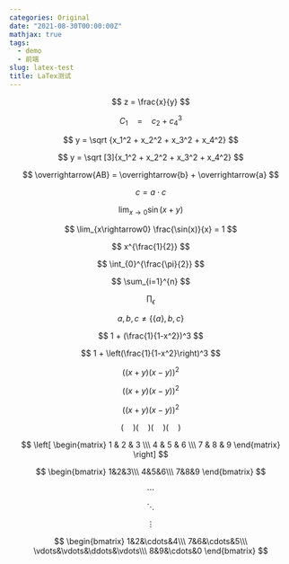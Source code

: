 ```yaml
---
categories: Original
date: "2021-08-30T00:00:00Z"
mathjax: true
tags:
  - demo
  - 前端
slug: latex-test
title: LaTex测试
---
```


$$
z = \frac{x}{y}
$$

$$
C_1 \quad= \quad c_2 + c_4^3
$$

$$
y = \sqrt {x_1^2 + x_2^2 + x_3^2 + x_4^2}
$$

$$
y = \sqrt [3]{x_1^2 + x_2^2 + x_3^2 + x_4^2}
$$

$$
\overrightarrow{AB} = \overrightarrow{b} + \overrightarrow{a}
$$

$$
c = a \cdot c
$$

$$
\lim_{x\rightarrow0} \sin(x+y)
$$

$$
\lim_{x\rightarrow0} \frac{\sin(x)}{x} = 1
$$

$$
x^{\frac{1}{2}}
$$

$$
\int_{0}^{\frac{\pi}{2}}
$$

$$
\sum_{i=1}^{n}
$$

$$
\prod_\epsilon
$$

$$
a, b, c \neq \{ \{ a\}, b, c\}
%{ 和 } 是保留字需要‘\’转义
$$

$$
1 + (\frac{1}{1-x^2})^3
$$

$$
1 + \left(\frac{1}{1-x^2}\right)^3
$$

$$
\left(\left(x+y\right)\left(x-y\right)\right)^2
$$

$$
\big((x+y)(x-y)\big)^2
$$

$$
\big((x+y)(x-y)\big)^2
$$

$$
\big( \quad \big)
\Big( \quad \Big)
\bigg( \quad \bigg)
\Bigg( \quad \Bigg)
$$

$$
\left[
 \begin{matrix}
   1 & 2 & 3 \\\
   4 & 5 & 6 \\\
   7 & 8 & 9
  \end{matrix}
  \right]
$$

$$
\begin{bmatrix}
1&2&3\\\
4&5&6\\\
7&8&9
\end{bmatrix}
$$

$$
\cdots
$$

$$
\ddots
$$

$$
\vdots
$$

$$
\begin{bmatrix}
1&2&\cdots&4\\\
7&6&\cdots&5\\\
\vdots&\vdots&\ddots&\vdots\\\
8&9&\cdots&0
\end{bmatrix}
$$
